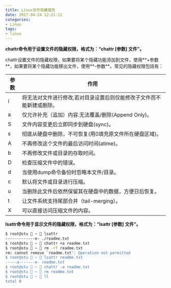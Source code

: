 ```yaml
---
title: Linux文件隐藏属性
date: 2017-04-24 12:21:11
categories:
- Linux
tags:
- linux
---
```

<!-- more -->
**chattr命令用于设置文件的隐藏权限，格式为：“chattr [参数] 文件”。**

chattr设置文件的隐藏权限，如果要将某个隐藏功能添加到文件，使用**+参数**，如果要将某个隐藏功能移出文件，使用**-参数**。常见的隐藏权限包括有：

| 参数   | 作用                                  |
| ---- | ----------------------------------- |
| i    | 将无法对文件进行修改,若对目录设置后则仅能修改子文件而不能新建或删除。 |
| a    | 仅允许补充（追加）内容.无法覆盖/删除(Append Only)。   |
| S    | 文件内容变更后立即同步到硬盘(sync)。               |
| s    | 彻底从硬盘中删除，不可恢复(用0填充原文件所在硬盘区域)。       |
| A    | 不再修改这个文件的最后访问时间(atime)。             |
| b    | 不再修改文件或目录的存取时间。                     |
| D    | 检查压缩文件中的错误。                         |
| d    | 当使用dump命令备份时忽略本文件/目录。               |
| c    | 默认将文件或目录进行压缩。                       |
| u    | 当删除此文件后依然保留其在硬盘中的数据，方便日后恢复。         |
| t    | 让文件系统支持尾部合并（tail-merging）。          |
| X    | 可以直接访问压缩文件的内容。                      |

**lsattr命令用于显示文件的隐藏权限，格式为：“lsattr [参数] 文件”。**

```bash
$ root@stu  ~  lsattr
-------------e- ./readme.txt
$ root@stu  ~  chattr +a readme.txt
$ root@stu  ~  rm -rf readme.txt
rm: cannot remove `readme.txt': Operation not permitted
$ root@stu  ~  lsattr readme.txt
-----a-------e- readme.txt
$ root@stu  ~  chattr -a readme.txt
$ root@stu  ~  rm readme.txt
$ root@stu  ~  ll
total 0
```

